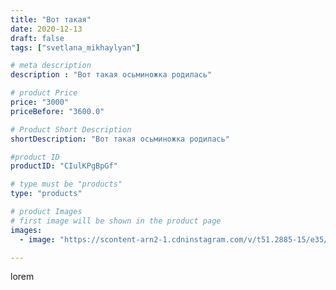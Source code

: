 ```yaml
---
title: "Вот такая"
date: 2020-12-13
draft: false
tags: ["svetlana_mikhaylyan"]

# meta description
description : "Вот такая осьминожка родилась"

# product Price
price: "3000"
priceBefore: "3600.0"

# Product Short Description
shortDescription: "Вот такая осьминожка родилась"

#product ID
productID: "CIulKPgBpGf"

# type must be "products"
type: "products"

# product Images
# first image will be shown in the product page
images:
  - image: "https://scontent-arn2-1.cdninstagram.com/v/t51.2885-15/e35/130589845_230329808599839_7770600956328992777_n.jpg?se=7&tp=1&_nc_ht=scontent-arn2-1.cdninstagram.com&_nc_cat=103&_nc_ohc=oGngssqDffkAX8eEIbb&oh=fb89fbb97ffd990ce0eacd5d3484f310&oe=6073C5BC&ig_cache_key=MjQ2MzA2OTQ3Nzc3NzM0Njk3NQ%3D%3D.2"

---
```

lorem
